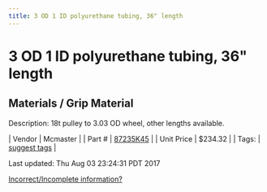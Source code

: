 ```yaml
---
title: 3 OD 1 ID polyurethane tubing, 36" length
---
```


# 3 OD 1 ID polyurethane tubing, 36" length
## Materials / Grip Material
Description: 	18t pulley to 3.03 OD wheel, other lengths available. 

| Vendor | Mcmaster | 
| Part # | [87235K45](https://www.mcmaster.com/#87235K45) | 
| Unit Price | $234.32 | 
| Tags: | [suggest tags](https://docs.google.com/forms/d/e/1FAIpQLSeWyY8v3RgOty-MyWmh9U0iivNYN_molChYyS-0U-o-kOAv_g/viewform) | 

Last updated: Thu Aug 03 23:24:31 PDT 2017

 [Incorrect/Incomplete information?](https://docs.google.com/forms/d/e/1FAIpQLSeWyY8v3RgOty-MyWmh9U0iivNYN_molChYyS-0U-o-kOAv_g/viewform)